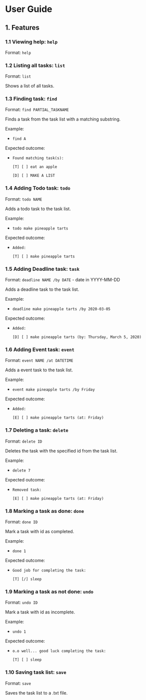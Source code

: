 # User Guide

## 1. Features 

### 1.1 Viewing help: `help`

Format: `help` 

### 1.2 Listing all tasks: `list`

Format: `list`

Shows a list of all tasks.

### 1.3 Finding task: `find`

Format: `find PARTIAL_TASKNAME`

Finds a task from the task list with a matching substring.

Example:
 
* `find A`

Expected outcome:

* `Found matching task(s):`

    `[T] [ ] eat an apple`
    
    `[D] [ ] MAKE A LIST`

### 1.4 Adding Todo task: `todo`

Format: `todo NAME`

Adds a todo task to the task list.

Example:
 
* `todo make pineapple tarts`

Expected outcome:

* `Added:`

    `[T] [ ] make pineapple tarts`
    
### 1.5 Adding Deadline task: `task`

Format: `deadline NAME /by DATE` - date in YYYY-MM-DD

Adds a deadline task to the task list.

Example:
 
* `deadline make pineapple tarts /by 2020-03-05`

Expected outcome:

* `Added:`

    `[D] [ ] make pineapple tarts (by: Thursday, March 5, 2020)`
    
### 1.6 Adding Event task: `event`

Format: `event NAME /at DATETIME`

Adds a event task to the task list.

Example:
 
* `event make pineapple tarts /by Friday`

Expected outcome:

* `Added:`

    `[E] [ ] make pineapple tarts (at: Friday)`
    
### 1.7 Deleting a task: `delete`

Format: `delete ID`

Deletes the task with the specified id from the task list.

Example:
 
* `delete 7`

Expected outcome:

* `Removed task:`

    `[E] [ ] make pineapple tarts (at: Friday)`
    
### 1.8 Marking a task as done: `done`

Format: `done ID`

Mark a task with id as completed.

Example:
 
* `done 1`

Expected outcome:

* `Good job for completing the task:`

    `[T] [/] sleep`
    
### 1.9 Marking a task as not done: `undo`

Format: `undo ID`

Mark a task with id as incomplete.

Example:
 
* `undo 1`

Expected outcome:

* `o.o well... good luck completing the task:`

    `[T] [ ] sleep`
    
### 1.10 Saving task list: `save`

Format: `save`

Saves the task list to a .txt file.
